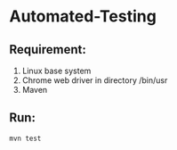 # Automated-Testing

## Requirement: 
1. Linux base system
2. Chrome web driver in directory /bin/usr
3. Maven
## Run:

```
mvn test
```



